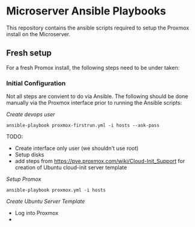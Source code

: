 # Microserver Ansible Playbooks

This repository contains the ansible scripts required to setup the Proxmox install on the Microserver.

## Fresh setup

For a fresh Promox install, the following steps need to be under taken:

### Initial Configuration
Not all steps are convient to do via Ansible. The following should be done manually via the Proxmox interface prior to running the Ansible scripts:

*Create devops user*
```
ansible-playbook proxmox-firstrun.yml -i hosts --ask-pass
```

TODO:
* Create interface only user (we shouldn't use root)
* Setup disks
* add steps from https://pve.proxmox.com/wiki/Cloud-Init_Support for creation of Ubuntu cloud-init server template

*Setup Promox*
```
ansible-playbook proxmox.yml -i hosts
```

*Create Ubuntu Server Template*
* Log into Proxmox
* 
